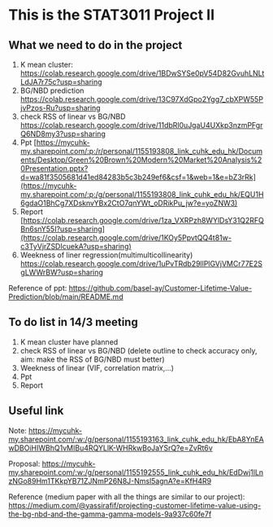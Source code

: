 # This is the STAT3011 Project II 

## What we need to do in the project 

1. K mean cluster: 
https://colab.research.google.com/drive/1BDwSYSe0pV54D82GvuhLNLtLdJA7r75c?usp=sharing
2. BG/NBD prediction 
https://colab.research.google.com/drive/13C97XdGpo2Ygg7_cbXPW55PjvPzos-Ru?usp=sharing
3. check RSS of linear vs BG/NBD
https://colab.research.google.com/drive/11dbRl0uJgaU4UXkp3nzmPFgrQ6ND8my3?usp=sharing
4. Ppt <This should be attached ppt link> [https://mycuhk-my.sharepoint.com/:p:/r/personal/1155193808_link_cuhk_edu_hk/Documents/Desktop/Green%20Brown%20Modern%20Market%20Analysis%20Presentation.pptx?d=wa81f3505681d41ed84283b5c3b249ef6&csf=1&web=1&e=bZ3rRk](https://mycuhk-my.sharepoint.com/:p:/g/personal/1155193808_link_cuhk_edu_hk/EQU1H6gdaO1BhCg7XDsknvYBx2CtO7qnYWt_oDRikPu_jw?e=yoZNW3)
5. Report 
[https://colab.research.google.com/drive/1za_VXRPzh8WYlDsY31Q2RFQBn6snY55I?usp=sharing](https://colab.research.google.com/drive/1KOy5PpvtQQ4t81w-c3TyVjrZSDIcuekA?usp=sharing)
6. Weekness of liner regression(multimulticollinearity)
https://colab.research.google.com/drive/1uPvTRdb29llPlGVjVMCr77E2SgLWWrBW?usp=sharing

Reference of ppt: https://github.com/basel-ay/Customer-Lifetime-Value-Prediction/blob/main/README.md

## To do list in 14/3 meeting 

1. K mean cluster have planned 
2. check RSS of linear vs BG/NBD (delete outline to check accuracy only, aim: make the RSS of BG/NBD must better)
3. Weekness of linear (VIF, correlation matrix,...) 
4. Ppt   
5. Report 

## Useful link

Note: https://mycuhk-my.sharepoint.com/:w:/g/personal/1155193163_link_cuhk_edu_hk/EbA8YnEAwDBOiHIWBhQ1vMIBu4RQYLlK-WHRkwBoJaYSrQ?e=ZvRt6v

Proposal: https://mycuhk-my.sharepoint.com/:w:/g/personal/1155192555_link_cuhk_edu_hk/EdDwj1lLnzNGo89Hm1TKkpYB71ZJNmP26N8J-Nmsl5agnA?e=KfH4R9

Reference (medium paper with all the things are similar to our project): 
https://medium.com/@yassirafif/projecting-customer-lifetime-value-using-the-bg-nbd-and-the-gamma-gamma-models-9a937c60fe7f
